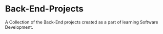 # Back-End-Projects

A Collection of the Back-End projects created as a part of learning Software Development.
